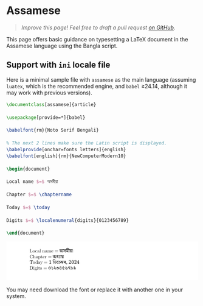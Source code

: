 # Assamese

<blockquote>
  <p><em>Improve this page! Feel free to draft a pull request <a href="https://github.com/latex3/babel/tree/docs/docs">on GitHub</a></em>.</p>
</blockquote>

This page offers basic guidance on typesetting a LaTeX document in the
Assamese language using the Bangla script.

## Support with `ini` locale file

Here is a minimal sample file with `assamese` as the main language
(assuming `luatex`, which is the recommended engine, and `babel` ≥24.14,
although it may work with previous versions).

```tex
\documentclass[assamese]{article}

\usepackage[provide=*]{babel}

\babelfont{rm}{Noto Serif Bengali}

% The next 2 lines make sure the Latin script is displayed.
\babelprovide[onchar=fonts letters]{english}
\babelfont[english]{rm}{NewComputerModern10}

\begin{document}

Local name $=$ অসমীয়া

Chapter $=$ \chaptername

Today $=$ \today

Digits $=$ \localenumeral{digits}{0123456789}

\end{document}
```

![](../media/locale-assamese.png)

You may need download the font or replace it with another one in your
system.